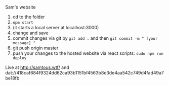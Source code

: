 #
Sam's website


1. cd to the folder
2. `npm start` 
3. (it starts a local server at localhost:3000)
4. change and save
5. commit changes via git by `git add .` and then `git commit -m " [your message] " `
6. git push origin master
6. push your changes to the hosted website via react scripts: `sudo npm run deploy`


Live at http://samtous.wtf/ and dat://418caf684f9324dd62ca93b1151bf4563b8e3de4aa542c749d4fad49a7be18fb